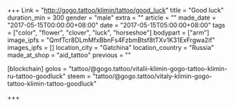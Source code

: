 +++
Link = "http://gogo.tattoo/klimin/tattoo/good_luck"
title = "Good luck"
duration_min = 300
gender = "male"
extra = ""
article = ""
made_date = "2017-05-15T00:00:00+08:00"
date = "2017-05-15T05:00:00+08:00"
tags = ["color", "flower", "clover", "luck", "horseshoe"]
bodypart = ["arm"]
image_ipfs = "QmfTcr8DLmMfxBbnFs4FzbmBtsf8tTXv1K31ExFrgwa2if"
images_ipfs = []
location_city = "Gatchina"
location_country = "Russia"
made_at_shop = "aid_tattoo"
previous = ""

[blockchain]
golos = "tattoo/@gogo.tattoo/vitalii-klimin-gogo-tattoo-klimin-ru-tattoo-goodluck"
steem = "tattoo/@gogo.tattoo/vitaly-klimin-gogo-tattoo-klimin-tattoo-goodluck"

+++
